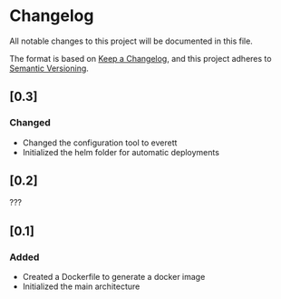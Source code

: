 # Changelog
All notable changes to this project will be documented in this file.

The format is based on [Keep a Changelog](https://keepachangelog.com/en/1.0.0/),
and this project adheres to [Semantic Versioning](https://semver.org/spec/v2.0.0.html).

##  [0.3]
### Changed
- Changed the configuration tool to everett
- Initialized the helm folder for automatic deployments

##  [0.2]
???

##  [0.1]
###  Added
- Created a Dockerfile to generate a docker image
- Initialized the main architecture
